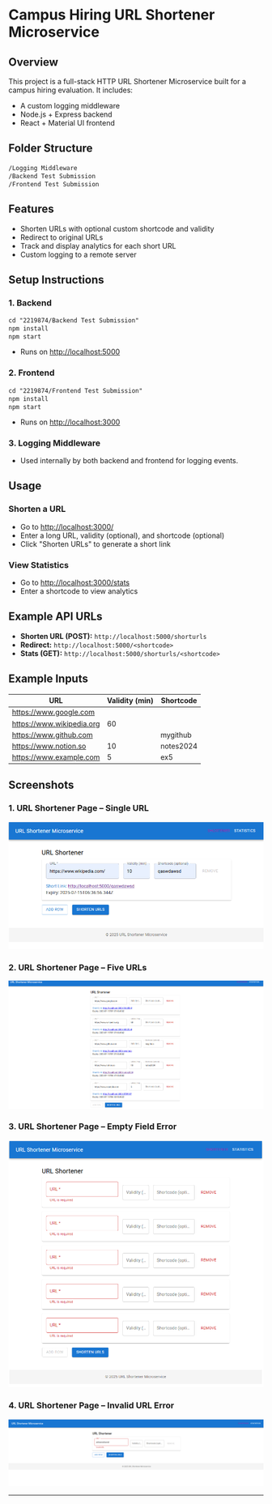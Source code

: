 # Campus Hiring URL Shortener Microservice

## Overview
This project is a full-stack HTTP URL Shortener Microservice built for a campus hiring evaluation. It includes:
- A custom logging middleware
- Node.js + Express backend
- React + Material UI frontend

## Folder Structure
```
/Logging Middleware
/Backend Test Submission
/Frontend Test Submission
```

## Features
- Shorten URLs with optional custom shortcode and validity
- Redirect to original URLs
- Track and display analytics for each short URL
- Custom logging to a remote server

## Setup Instructions

### 1. Backend
```
cd "2219874/Backend Test Submission"
npm install
npm start
```
- Runs on [http://localhost:5000](http://localhost:5000)

### 2. Frontend
```
cd "2219874/Frontend Test Submission"
npm install
npm start
```
- Runs on [http://localhost:3000](http://localhost:3000)

### 3. Logging Middleware
- Used internally by both backend and frontend for logging events.

## Usage

### Shorten a URL
- Go to [http://localhost:3000/](http://localhost:3000/)
- Enter a long URL, validity (optional), and shortcode (optional)
- Click "Shorten URLs" to generate a short link

### View Statistics
- Go to [http://localhost:3000/stats](http://localhost:3000/stats)
- Enter a shortcode to view analytics

## Example API URLs
- **Shorten URL (POST):** `http://localhost:5000/shorturls`
- **Redirect:** `http://localhost:5000/<shortcode>`
- **Stats (GET):** `http://localhost:5000/shorturls/<shortcode>`

## Example Inputs
| URL                        | Validity (min) | Shortcode   |
|----------------------------|----------------|-------------|
| https://www.google.com     |                |             |
| https://www.wikipedia.org  | 60             |             |
| https://www.github.com     |                | mygithub    |
| https://www.notion.so      | 10             | notes2024   |
| https://www.example.com    | 5              | ex5         |

## Screenshots

### 1. URL Shortener Page – Single URL
![Single URL Shortener](./Frontend%20Test%20Submission/screenshots/1_url_shortener.png)

### 2. URL Shortener Page – Five URLs
![Five URLs Shortener](./Frontend%20Test%20Submission/screenshots/5_url_shortener.png)

### 3. URL Shortener Page – Empty Field Error
![Empty Field Error](./Frontend%20Test%20Submission/screenshots/empty_field.png)

### 4. URL Shortener Page – Invalid URL Error
![Invalid URL Error](./Frontend%20Test%20Submission/screenshots/invalid_url.png)

---

